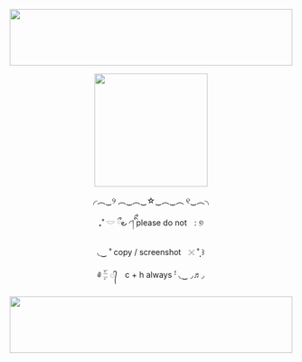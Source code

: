 <p align="center">
  <img width="500" height="100" src="https://github.com/user-attachments/assets/df631e99-c813-4baf-86df-35e82a2452af">
</p>

<p align="center">
  <img width="200" height="200" src="https://github.com/user-attachments/assets/3e1526d5-a543-4cd2-850e-5e2545927ea3">
</p>

<p align="center">╭︵‿୨ ︵‿︵‿☆‿︵‿︵ ୧‿︵╮</p>

<p align="center">₊˚  𓎟  ྀ౿   ◜།ིྀ  please do notㅤ: ୭</p>

<p align="center">◟‿  ˚ copy  /  screenshotㅤ𓏴 ˚̣̣̣ ꒱</p>

<p align="center">༅ ۪۫𓏫  ᭄  ⠀c + h always ꜝ ◟‿ ◞♬◞</p>

<p align="center">
  <img width="500" height="100" src="https://github.com/user-attachments/assets/b0c71372-06c7-4634-8b72-d8016a4e5668">
</p>
